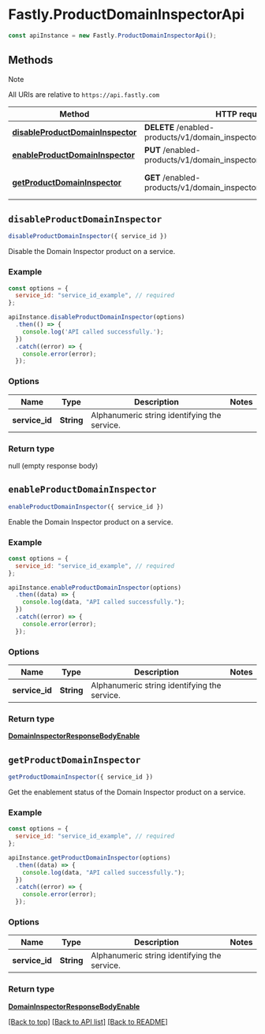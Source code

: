 # Fastly.ProductDomainInspectorApi

```javascript
const apiInstance = new Fastly.ProductDomainInspectorApi();
```
## Methods

> [!NOTE]
> All URIs are relative to `https://api.fastly.com`

Method | HTTP request | Description
------ | ------------ | -----------
[**disableProductDomainInspector**](ProductDomainInspectorApi.md#disableProductDomainInspector) | **DELETE** /enabled-products/v1/domain_inspector/services/{service_id} | Disable product
[**enableProductDomainInspector**](ProductDomainInspectorApi.md#enableProductDomainInspector) | **PUT** /enabled-products/v1/domain_inspector/services/{service_id} | Enable product
[**getProductDomainInspector**](ProductDomainInspectorApi.md#getProductDomainInspector) | **GET** /enabled-products/v1/domain_inspector/services/{service_id} | Get product enablement status


## `disableProductDomainInspector`

```javascript
disableProductDomainInspector({ service_id })
```

Disable the Domain Inspector product on a service.

### Example

```javascript
const options = {
  service_id: "service_id_example", // required
};

apiInstance.disableProductDomainInspector(options)
  .then(() => {
    console.log('API called successfully.');
  })
  .catch((error) => {
    console.error(error);
  });
```

### Options

Name | Type | Description  | Notes
------------- | ------------- | ------------- | -------------
**service_id** | **String** | Alphanumeric string identifying the service. |

### Return type

null (empty response body)


## `enableProductDomainInspector`

```javascript
enableProductDomainInspector({ service_id })
```

Enable the Domain Inspector product on a service.

### Example

```javascript
const options = {
  service_id: "service_id_example", // required
};

apiInstance.enableProductDomainInspector(options)
  .then((data) => {
    console.log(data, "API called successfully.");
  })
  .catch((error) => {
    console.error(error);
  });
```

### Options

Name | Type | Description  | Notes
------------- | ------------- | ------------- | -------------
**service_id** | **String** | Alphanumeric string identifying the service. |

### Return type

[**DomainInspectorResponseBodyEnable**](DomainInspectorResponseBodyEnable.md)


## `getProductDomainInspector`

```javascript
getProductDomainInspector({ service_id })
```

Get the enablement status of the Domain Inspector product on a service.

### Example

```javascript
const options = {
  service_id: "service_id_example", // required
};

apiInstance.getProductDomainInspector(options)
  .then((data) => {
    console.log(data, "API called successfully.");
  })
  .catch((error) => {
    console.error(error);
  });
```

### Options

Name | Type | Description  | Notes
------------- | ------------- | ------------- | -------------
**service_id** | **String** | Alphanumeric string identifying the service. |

### Return type

[**DomainInspectorResponseBodyEnable**](DomainInspectorResponseBodyEnable.md)


[[Back to top]](#) [[Back to API list]](../../README.md#endpoints)
[[Back to README]](../../README.md)
